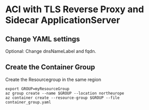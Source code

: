 # ACI with TLS Reverse Proxy and Sidecar ApplicationServer

## Change YAML settings
Optional: Change dnsNameLabel and fqdn.

## Create the Container Group
Create the Resourcegroup in the same region
```
export GROUP=myResourceGroup
az group create --name $GROUP --location northeurope
az container create --resource-group $GROUP --file container_group.yaml
```
